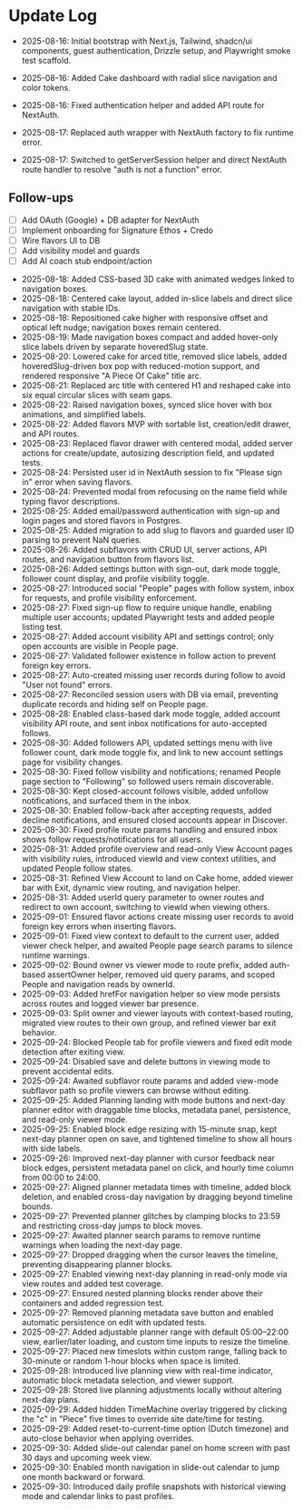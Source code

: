# Update Log

- 2025-08-16: Initial bootstrap with Next.js, Tailwind, shadcn/ui components, guest authentication, Drizzle setup, and Playwright smoke test scaffold.
- 2025-08-16: Added Cake dashboard with radial slice navigation and color tokens.
- 2025-08-16: Fixed authentication helper and added API route for NextAuth.

- 2025-08-17: Replaced auth wrapper with NextAuth factory to fix runtime error.
- 2025-08-17: Switched to getServerSession helper and direct NextAuth route handler to resolve "auth is not a function" error.

## Follow-ups

- [ ] Add OAuth (Google) + DB adapter for NextAuth
- [ ] Implement onboarding for Signature Ethos + Credo
- [ ] Wire flavors UI to DB
- [ ] Add visibility model and guards
- [ ] Add AI coach stub endpoint/action
- 2025-08-18: Added CSS-based 3D cake with animated wedges linked to navigation boxes.
- 2025-08-18: Centered cake layout, added in-slice labels and direct slice navigation with stable IDs.
- 2025-08-18: Repositioned cake higher with responsive offset and optical left nudge; navigation boxes remain centered.
- 2025-08-19: Made navigation boxes compact and added hover-only slice labels driven by separate hoveredSlug state.
- 2025-08-20: Lowered cake for arced title, removed slice labels, added hoveredSlug-driven box pop with reduced-motion support, and rendered responsive "A Piece Of Cake" title arc.
- 2025-08-21: Replaced arc title with centered H1 and reshaped cake into six equal circular slices with seam gaps.
- 2025-08-22: Raised navigation boxes, synced slice hover with box animations, and simplified labels.
- 2025-08-22: Added flavors MVP with sortable list, creation/edit drawer, and API routes.
- 2025-08-23: Replaced flavor drawer with centered modal, added server actions for create/update, autosizing description field, and updated tests.
- 2025-08-24: Persisted user id in NextAuth session to fix "Please sign in" error when saving flavors.
- 2025-08-24: Prevented modal from refocusing on the name field while typing flavor descriptions.
- 2025-08-25: Added email/password authentication with sign-up and login pages and stored flavors in Postgres.
- 2025-08-25: Added migration to add slug to flavors and guarded user ID parsing to prevent NaN queries.
- 2025-08-26: Added subflavors with CRUD UI, server actions, API routes, and navigation button from flavors list.
- 2025-08-26: Added settings button with sign-out, dark mode toggle, follower count display, and profile visibility toggle.
- 2025-08-27: Introduced social "People" pages with follow system, inbox for requests, and profile visibility enforcement.
- 2025-08-27: Fixed sign-up flow to require unique handle, enabling multiple user accounts; updated Playwright tests and added people listing test.
- 2025-08-27: Added account visibility API and settings control; only open accounts are visible in People page.
- 2025-08-27: Validated follower existence in follow action to prevent foreign key errors.
- 2025-08-27: Auto-created missing user records during follow to avoid "User not found" errors.
- 2025-08-27: Reconciled session users with DB via email, preventing duplicate records and hiding self on People page.
- 2025-08-28: Enabled class-based dark mode toggle, added account visibility API route, and sent inbox notifications for auto-accepted follows.
- 2025-08-30: Added followers API, updated settings menu with live follower count, dark mode toggle fix, and link to new account settings page for visibility changes.
- 2025-08-30: Fixed follow visibility and notifications; renamed People page section to "Following" so followed users remain discoverable.
- 2025-08-30: Kept closed-account follows visible, added unfollow notifications, and surfaced them in the inbox.
- 2025-08-30: Enabled follow-back after accepting requests, added decline notifications, and ensured closed accounts appear in Discover.
- 2025-08-30: Fixed profile route params handling and ensured inbox shows follow requests/notifications for all users.
- 2025-08-31: Added profile overview and read-only View Account pages with visibility rules, introduced viewId and view context utilities, and updated People follow states.
- 2025-08-31: Refined View Account to land on Cake home, added viewer bar with Exit, dynamic view routing, and navigation helper.
- 2025-08-31: Added userId query parameter to owner routes and redirect to own account, switching to viewId when viewing others.
- 2025-09-01: Ensured flavor actions create missing user records to avoid foreign key errors when inserting flavors.
- 2025-09-01: Fixed view context to default to the current user, added viewer check helper, and awaited People page search params to silence runtime warnings.
- 2025-09-02: Bound owner vs viewer mode to route prefix, added auth-based assertOwner helper, removed uid query params, and scoped People and navigation reads by ownerId.
- 2025-09-03: Added hrefFor navigation helper so view mode persists across routes and logged viewer bar presence.
- 2025-09-03: Split owner and viewer layouts with context-based routing, migrated view routes to their own group, and refined viewer bar exit behavior.
- 2025-09-24: Blocked People tab for profile viewers and fixed edit mode detection after exiting view.
- 2025-09-24: Disabled save and delete buttons in viewing mode to prevent accidental edits.
- 2025-09-24: Awaited subflavor route params and added view-mode subflavor path so profile viewers can browse without editing.
- 2025-09-25: Added Planning landing with mode buttons and next-day planner editor with draggable time blocks, metadata panel, persistence, and read-only viewer mode.
- 2025-09-25: Enabled block edge resizing with 15-minute snap, kept next-day planner open on save, and tightened timeline to show all hours with side labels.
- 2025-09-26: Improved next-day planner with cursor feedback near block edges, persistent metadata panel on click, and hourly time column from 00:00 to 24:00.
- 2025-09-27: Aligned planner metadata times with timeline, added block deletion, and enabled cross-day navigation by dragging beyond timeline bounds.
- 2025-09-27: Prevented planner glitches by clamping blocks to 23:59 and restricting cross-day jumps to block moves.
- 2025-09-27: Awaited planner search params to remove runtime warnings when loading the next-day page.
- 2025-09-27: Dropped dragging when the cursor leaves the timeline, preventing disappearing planner blocks.
- 2025-09-27: Enabled viewing next-day planning in read-only mode via view routes and added test coverage.
- 2025-09-27: Ensured nested planning blocks render above their containers and added regression test.
- 2025-09-27: Removed planning metadata save button and enabled automatic persistence on edit with updated tests.
- 2025-09-27: Added adjustable planner range with default 05:00–22:00 view, earlier/later loading, and custom time inputs to resize the timeline.
- 2025-09-27: Placed new timeslots within custom range, falling back to 30-minute or random 1-hour blocks when space is limited.
- 2025-09-28: Introduced live planning view with real-time indicator, automatic block metadata selection, and viewer support.
- 2025-09-28: Stored live planning adjustments locally without altering next-day plans.
- 2025-09-29: Added hidden TimeMachine overlay triggered by clicking the "c" in "Piece" five times to override site date/time for testing.
- 2025-09-29: Added reset-to-current-time option (Dutch timezone) and auto-close behavior when applying overrides.
- 2025-09-30: Added slide-out calendar panel on home screen with past 30 days and upcoming week view.
- 2025-09-30: Enabled month navigation in slide-out calendar to jump one month backward or forward.
- 2025-09-30: Introduced daily profile snapshots with historical viewing mode and calendar links to past profiles.
